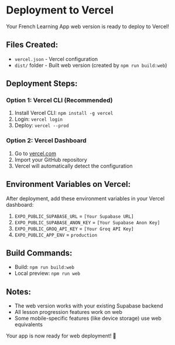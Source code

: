 # Deployment to Vercel

Your French Learning App web version is ready to deploy to Vercel!

## Files Created:

- `vercel.json` - Vercel configuration
- `dist/` folder - Built web version (created by `npm run build:web`)

## Deployment Steps:

### Option 1: Vercel CLI (Recommended)

1. Install Vercel CLI: `npm install -g vercel`
2. Login: `vercel login`
3. Deploy: `vercel --prod`

### Option 2: Vercel Dashboard

1. Go to [vercel.com](https://vercel.com)
2. Import your GitHub repository
3. Vercel will automatically detect the configuration

## Environment Variables on Vercel:

After deployment, add these environment variables in your Vercel dashboard:

1. `EXPO_PUBLIC_SUPABASE_URL` = `[Your Supabase URL]`
2. `EXPO_PUBLIC_SUPABASE_ANON_KEY` = `[Your Supabase Anon Key]`
3. `EXPO_PUBLIC_GROQ_API_KEY` = `[Your Groq API Key]`
4. `EXPO_PUBLIC_APP_ENV` = `production`

## Build Commands:

- Build: `npm run build:web`
- Local preview: `npm run web`

## Notes:

- The web version works with your existing Supabase backend
- All lesson progression features work on web
- Some mobile-specific features (like device storage) use web equivalents

Your app is now ready for web deployment! 🚀
